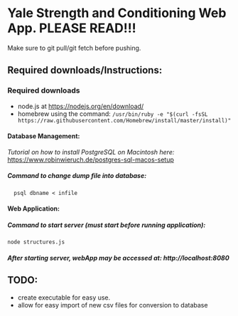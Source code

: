 # Yale Strength and Conditioning Web App. PLEASE READ!!!

Make sure to git pull/git fetch before pushing.

## Required downloads/Instructions:

### Required downloads
- node.js at https://nodejs.org/en/download/
- homebrew using the command:
 `/usr/bin/ruby -e "$(curl -fsSL https://raw.githubusercontent.com/Homebrew/install/master/install)"`
 

    
#### Database Management:
*Tutorial on how to install PostgreSQL on Macintosh here:*
  https://www.robinwieruch.de/postgres-sql-macos-setup
 
##### Command to change dump file into database:
```
  psql dbname < infile
```

#### Web Application:

##### Command to start server (must start before running application): 
```
node structures.js
``` 

##### After starting server, webApp may be accessed at: http://localhost:8080


## TODO:
- create executable for easy use.
- allow for easy import of new csv files for conversion to database
